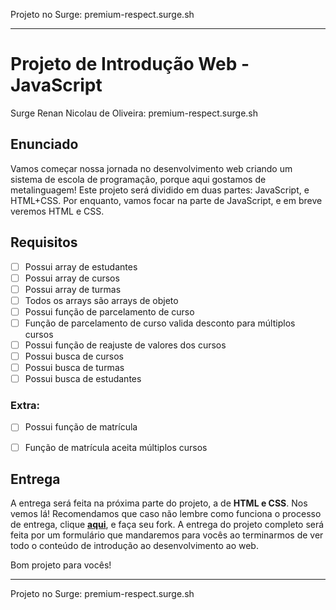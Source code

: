 
Projeto no Surge: premium-respect.surge.sh

----------------------------------------------------------------------------------------------

# Projeto de Introdução Web - JavaScript
Surge Renan Nicolau de Oliveira: premium-respect.surge.sh
## Enunciado

Vamos começar nossa jornada no desenvolvimento web criando um sistema de escola de programação, porque aqui gostamos de metalinguagem!
Este projeto será dividido em duas partes: JavaScript, e HTML+CSS. Por enquanto, vamos focar na parte de JavaScript, e em breve veremos HTML e CSS.

## Requisitos

- [ ]  Possui array de estudantes
- [ ]  Possui array de cursos
- [ ]  Possui array de turmas
- [ ]  Todos os arrays são arrays de objeto
- [ ]  Possui função de parcelamento de curso
- [ ]  Função de parcelamento de curso valida desconto para múltiplos cursos
- [ ]  Possui função de reajuste de valores dos cursos
- [ ]  Possui busca de cursos
- [ ]  Possui busca de turmas
- [ ]  Possui busca de estudantes

### Extra:

- [ ]  Possui função de matrícula
- [ ]  Função de matrícula aceita múltiplos cursos


## Entrega
A entrega será feita na próxima parte do projeto, a de **HTML e CSS**. Nos vemos lá!
Recomendamos que caso não lembre como funciona o processo de entrega, clique [**aqui**](https://github.com/labenuexercicios/instrucoes-entrega), e faça seu fork. A entrega do projeto completo será feita por um formulário que mandaremos para vocês ao terminarmos de ver todo o conteúdo de introdução ao desenvolvimento ao web.

Bom projeto para vocês!

----------------------------------------------------------------------------------------------

Projeto no Surge: premium-respect.surge.sh